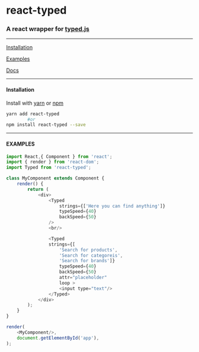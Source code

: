 # react-typed

### A react wrapper for [typed.js](https://github.com/mattboldt/typed.js)

---


[Installation](#installation)

[Examples](#examples)

[Docs](http://www.mattboldt.com/typed.js/docs/)

---

#### Installation

Install with [yarn](https://yarnpkg.com) or [npm](https://www.npmjs.com/)

```sh
yarn add react-typed
        #or
npm install react-typed --save
```
---
#### EXAMPLES

```javascript
import React,{ Component } from 'react';
import { render } from 'react-dom';
import Typed from 'react-typed';

class MyComponent extends Component {
    render() {
        return (
            <div>
                <Typed 
                    strings={['Here you can find anything']} 
                    typeSpeed={40} 
                    backSpeed={50}
                />
                <br/>

                <Typed 
                strings={[
                    'Search for products',
                    'Search for categoreis',
                    'Search for brands']}
                    typeSpeed={40}
                    backSpeed={50} 
                    attr="placeholder"
                    loop >
                    <input type="text"/>
                </Typed>
            </div>
        );
    }
}

render(
    <MyComponent/>,
    document.getElementById('app'),
);

```